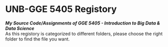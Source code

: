 # UNB-GGE 5405 Registory 
___My Source Code/Assignments of GGE 5405 - Introduction to Big Data & Data Science___\
As this registory is categorized to different folders, please choose the right folder to find the file you want.

